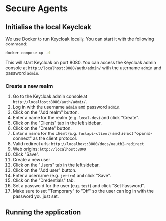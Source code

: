 # Secure Agents

## Initialise the local Keycloak 
We use Docker to run Keycloak locally. You can start it with the following command:

```bash
docker compose up -d
```
This will start Keycloak on port 8080. You can access the Keycloak admin console at `http://localhost:8080/auth/admin/` with the username `admin` and password `admin`.

### Create a new realm
1. Go to the Keycloak admin console at `http://localhost:8080/auth/admin/`.
2. Log in with the username `admin` and password `admin`.
3. Click on the "Add realm" button.
4. Enter a name for the realm (e.g. `local-dev`) and click "Create".
5. Click on the "Clients" tab in the left sidebar.
6. Click on the "Create" button.
7. Enter a name for the client (e.g. `fastapi-client`) and select "openid-connect" as the client protocol.
8. Valid redirect urls: `http://localhost:8000/docs/oauth2-redirect`
9. Web origins: `http://localhost:8000`
10. Click "Save".
11. Create a new user
12. Click on the "Users" tab in the left sidebar.
13. Click on the "Add user" button.
14. Enter a username (e.g. `jettro`) and click "Save".
15. Click on the "Credentials" tab.
16. Set a password for the user (e.g. `test`) and click "Set Password".
17. Make sure to set "Temporary" to "Off" so the user can log in with the password you just set.

## Running the application